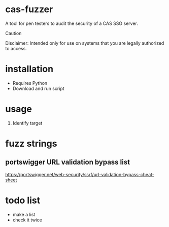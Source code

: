 # cas-fuzzer
A tool for pen testers to audit the security of a CAS SSO server.
> [!CAUTION]
> Disclaimer: Intended only for use on systems that you are legally authorized to access. 
# installation
* Requires Python
* Download and run script
# usage
1. Identify target
# fuzz strings
## portswigger URL validation bypass list
https://portswigger.net/web-security/ssrf/url-validation-bypass-cheat-sheet
# todo list
* make a list
* check it twice

